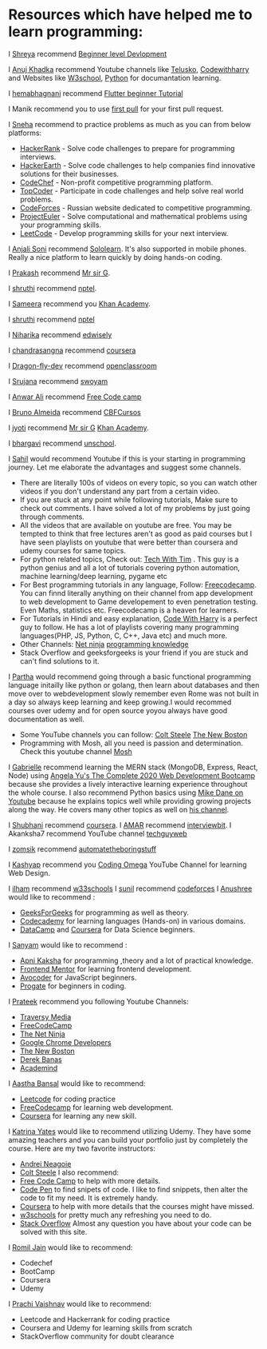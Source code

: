 # Resources which have helped me to learn programming:

<!---Follow the following format to maintain uniformity:

  I [5hre9a](https://github.com/5hre9a) recommend [FreeCodeCamp](https://www.freecodecamp.org/)

--->

I [Shreya](https://github.com/5hre9a) recommend [Beginner level Devlopment](https://www.w3schools.com/)

I [Anuj Khadka](https://github.com/Anuj-Khadka) recommend Youtube channels like [Telusko](https://www.youtube.com/channel/UC59K-uG2A5ogwIrHw4bmlEg), [Codewithharry](https://www.youtube.com/channel/UCeVMnSShP_Iviwkknt83cww) and Websites like [W3school](https://www.w3schools.com/), [Python](https://www.python.org/doc/) for documantation learning.

I [hemabhagnani](https://github.com/hemabhagnani) recommend [Flutter beginner Tutorial](https://www.youtube.com/watch?v=1ukSR1GRtMU&list=PL4cUxeGkcC9jLYyp2Aoh6hcWuxFDX6PBJ)

I Manik recommend you to use [first pull](https://github.com/Manik-Chauhan/first-contributions) for your first pull request.


I [Sneha](https:github.com/5hre9a) recommend to practice problems as much as you can from below platforms:
 * [HackerRank](http://hackerrank.com) - Solve code challenges to prepare for programming interviews.
 * [HackerEarth](http://hackerearth.com) - Solve code challenges to help companies find innovative solutions for their businesses.
 * [CodeChef](http://codechef.com) - Non-profit competitive programming platform.
 * [TopCoder](http://topcoder.com) - Participate in code challenges and help solve real world problems.
 * [CodeForces](http://codeforces.com) - Russian website dedicated to competitive programming.
 * [ProjectEuler](http://projecteuler.net) - Solve computational and mathematical problems using your programming skills.
 * [LeetCode](https://leetcode.com) - Develop programming skills for your next interview.

I [Anjali Soni](https://github.com/anjalisoni3655) recommend [Sololearn](https://www.sololearn.com/). It's also supported in mobile phones. Really a nice platform to learn quickly by doing hands-on coding.

I [Prakash](https://github.com/prakash-sah-lab) recommend [Mr sir G](https://youtu.be/wdejN42iSEY).

I [shruthi](https://github.com/shruthi-kotawar) recommend [nptel]( https://nptel.ac.in/).

I [Sameera]( https://github.com/sameera-7) recommend you [Khan Academy](https://www.khanacademy.org/).

I [shruthi](https://github.com/shruthi-kotawar) recommend [nptel]( https://nptel.ac.in/)

I [Niharika](https://github.com/niharikaponugoti) recommend [edwisely](https://www.edwisely.com/)

I [chandrasangna](https://github.com/chandrasangna.noundla) recommend [coursera](https://www.coursera.org/)


I [Dragon-fly-dev](https://github.com/dragon-fly-dev) recommend [openclassroom](https://www.openclassroom.com/)

I [Srujana](https://GitHub.com/srujana-55) recommend [swoyam](https://www.swoyam.org/)

I [Anwar Ali](https://github.com/Anwarali) recommend [Free Code camp](https://www.google.com/url?sa=t&source=web&rct=j&url=https://www.freecodecamp.org/&ved=2ahUKEwikyYvBh5XsAhVh6nMBHVbwAJgQFjAAegQICxAD&usg=AOvVaw2O9Sbs3zh9NHmRpWZrEZt-)

I [Bruno Almeida](https://github.com/Brunopbb) recommend [CBFCursos](https://www.youtube.com/user/canalfessorbruno)

I [jyoti](https://github.com/jyoti88) recommend [Mr sir G](https://youtu.be/wdejN42iSEY)
[Khan Academy](https://www.khanacademy.org/).

I [bhargavi](https://github.com/Bhargavirudravarapu) recommend [unschool](https://www.unschool.in).

I [Sahil](https://github.com/Sahil-k1509) would recommend Youtube if this is your starting in programming journey. Let me elaborate the advantages and suggest some channels.
  * There are literally 100s of videos on every topic, so you can watch other videos if you don't understand any part from a certain video.
  * If you are stuck at any point while following tutorials, Make sure to check out comments. I have solved a lot of my problems by just going through comments.
  * All the videos that are available on youtube are free. You may be tempted to think that free lectures aren't as good as paid courses but I have seen playlists on youtube that were better than coursera and udemy courses for same topics.
  * For python related topics, Check out: [Tech With Tim](https://www.youtube.com/channel/UC4JX40jDee_tINbkjycV4Sg) . This guy is a python genius and all a lot of tutorials covering python automation, machine learning/deep learning, pygame etc
  * For Best programming tutorials in any language, Follow: [Freecodecamp](https://www.youtube.com/channel/UC8butISFwT-Wl7EV0hUK0BQ). You can finnd literally anything on their channel from app development to web development to Game developement to even penetration testing. Even Maths, statistics etc. Freecodecamp is a heaven for learners.
  * For Tutorials in Hindi and easy explanation, [Code With Harry](https://www.youtube.com/channel/UCeVMnSShP_Iviwkknt83cww) is a perfect guy to follow. He has a lot of playlists covering many programming languages(PHP, JS, Python, C, C++, Java etc) and much more.
  * Other Channels: [Net ninja](https://www.youtube.com/channel/UCW5YeuERMmlnqo4oq8vwUpg) [programming knowledge](https://www.youtube.com/user/ProgrammingKnowledge)
  * Stack Overflow and geeksforgeeks is your friend if you are stuck and can't find solutions to it.

I [Partha](https://github.com/parth93QA) would recommend going through a basic functional programming language initailly like python or golang, then learn about databases and then move over to webdevelopment slowly remember even Rome was not built in a day so always keep learning and keep growing.I would recommed courses over udemy and for open source yoyou always have good documentation as well.
  * Some YouTube channels you can follow:
    [Colt Steele](https://www.youtube.com/c/ColtSteeleCode/playlists)
    [The New Boston](https://www.youtube.com/user/thenewboston)
  * Programming with Mosh, all you need is passion and determination. Check this youtube channel [Mosh](https://www.youtube.com/user/programmingwithmosh)

I [Gabrielle](https://github.com/GabbyJ) recommend learning the MERN stack (MongoDB, Express, React, Node) using [Angela Yu's The Complete 2020 Web Development Bootcamp](https://www.udemy.com/course/the-complete-web-development-bootcamp/) because she provides a lively interactive learning experience throughout the whole course. I also recommend Python basics using [Mike Dane on Youtube](https://www.youtube.com/playlist?list=PLLAZ4kZ9dFpMMs5lskzBApYXn0bl7emsW) because he explains topics well while providing growing projects along the way. He covers many other topics as well on [his channel](https://www.youtube.com/c/GiraffeAcademy/).

I [Shubhani](https://github.com/Shubhani) recommend [coursera](https://www.coursera.org).
I [AMAR](https://github.com/ak0982) recommend [interviewbit](https://www.interviewbit.com/).
I Akanksha7 recommend YouTube channel [techguyweb](https://www.youtube.com/user/TechGuyWeb)

I [zomsik](https://github.com/zomsik) recommend [automatetheboringstuff](https://automatetheboringstuff.com)


I [Kashyap](https://github.com/coderninjakashyap) recommend you [Coding Omega](https://www.youtube.com/c/codingomega) YouTube Channel for learning Web Design.

I [ilham](https://github.com/sadopsa) recommend [w33schools](https://www.w3schools.com/)
I [sunil](https://github.com/noob3426) recommend [codeforces](https://codeforces.com/)
I [Anushree](https://github.com/Anushree176) would like to recommend :
 * [GeeksForGeeks](https://www.geeksforgeeks.org/) for programming as well as theory.
 * [Codecademy](https://www.codecademy.com/) for learning languages (Hands-on) in various domains.
 * [DataCamp](https://www.datacamp.com/) and [Coursera](https://www.coursera.org/search?query=data%20science&) for Data Science beginners.
 
 I [Sanyam](https://github.com/sanyammm) would like to recommend :
 * [Apni Kaksha](https://www.youtube.com/channel/UCF7BExjT2zH_mmyqOB139Dg) for programming ,theory and a lot of practical knowledge.
 * [Frontend Mentor](https://www.frontendmentor.io/challenges) for learning frontend development.
 * [Avocoder](https://www.theavocoder.com/complete-javascript) for JavaScript beginners.
 * [Progate](https://progate.com) for beginners in coding.

I [Prateek](https://github.com/Ocoderdude/) recommend you following Youtube Channels:
* [Traversy Media](https://www.youtube.com/user/TechGuyWeb)
* [FreeCodeCamp](https://www.youtube.com/channel/UC8butISFwT-Wl7EV0hUK0BQ)
* [The Net Ninja](https://www.youtube.com/channel/UCW5YeuERMmlnqo4oq8vwUpg)
* [Google Chrome Developers](https://www.youtube.com/user/ChromeDevelopers)
* [The New Boston](https://www.youtube.com/user/thenewboston)
* [Derek Banas](https://www.youtube.com/user/derekbanas)
* [Academind](https://www.youtube.com/channel/UCSJbGtTlrDami-tDGPUV9-w)

I [Aastha Bansal](https://github.com/aastha271100) would like to recommend:
 * [Leetcode](https://www.leetcode.com) for coding practice
 * [FreeCodecamp](https://www.freecodecamp.org/learn) for learning web development.
 * [Coursera](https://coursera.org) for learning any new skill.


I [Katrina Yates](https://github.com/DekyDesigns) would like to recommend utilizing Udemy. They have some amazing teachers and you can build your portfolio just by completely the course. Here are my two favorite instructors:
 * [Andrei Neagoie](https://www.udemy.com/user/andrei-neagoie/) 
 * [Colt Steele](https://www.udemy.com/user/coltsteele/)
I also recommend:
 * [Free Code Camp](https://www.freecodecamp.org/learn) to help with more details.
 * [Code Pen](https://codepen.io/) to find snipets of code. I like to find snippets, then alter the code to fit my need. It is extremely handy.
 * [Coursera](https://www.freecodecamp.org/learn) to help with more details that the courses might have missed.
 * [w3schools](https://www.w3schools.com/) for pretty much any refreshing you need to do.
 * [Stack Overflow](https://stackoverflow.com/) Almost any question you have about your code can be solved with this site.

I [Romil Jain](https://github.com/romilj012) would like to recommend:
 * Codechef
 * BootCamp
 * Coursera
 * Udemy

I [Prachi Vaishnav](https://github.com/vaishnavprachi98) would like to recommend:
 * Leetcode and Hackerrank for coding practice
 * Coursera and Udemy for learning skills from scratch
 * StackOverflow community for doubt clearance